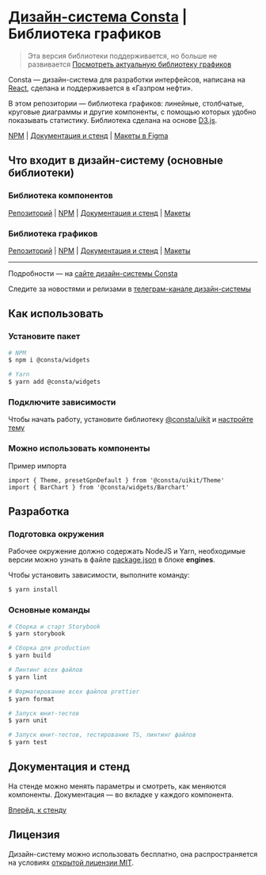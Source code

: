 # [Дизайн-система Consta](https://consta.design/) | Библиотека графиков

> Эта версия библиотеки поддерживается, но больше не развивается
> [Посмотреть актуальную библиотеку графиков](https://github.com/consta-design-system/consta-charts)

Consta — дизайн-система для разработки интерфейсов, написана на [React](https://reactjs.org/), сделана и поддерживается в «Газпром нефти».

В этом репозитории — библиотека графиков: линейные, столбчатые, круговые диаграммы и другие компоненты, с помощью которых удобно показывать статистику. Библиотека сделана на основе [D3.js](https://d3js.org/).

[NPM](https://www.npmjs.com/package/@consta/widgets) | [Документация и стенд](http://widgets.consta.design) | [Макеты в Figma](https://www.figma.com/community/file/955853026322123186)

## Что входит в дизайн-систему (основные библиотеки)

### Библиотека компонентов

[Репозиторий](https://github.com/consta-design-system/consta-uikit) | [NPM](https://www.npmjs.com/package/@consta/uikit) | [Документация и стенд](http://uikit.consta.design) | [Макеты](https://www.figma.com/community/file/853774806786762374)

### Библиотека графиков

[Репозиторий](https://github.com/consta-design-system/consta-charts) | [NPM](https://www.npmjs.com/package/@consta/charts) | [Документация и стенд](http://charts.consta.design) | [Макеты](https://www.figma.com/community/file/982611119114314434)

<hr>

Подробности — на [сайте дизайн-системы Consta](https://consta.design/)

Следите за новостями и релизами в [телеграм-канале дизайн-системы](https://t.me/consta_ui_releases)

## Как использовать

### Установите пакет

```sh
# NPM
$ npm i @consta/widgets

# Yarn
$ yarn add @consta/widgets
```

### Подключите зависимости

Чтобы начать работу, установите библиотеку [@consta/uikit](https://www.npmjs.com/package/@consta/uikit) и [настройте тему](http://uikit.consta.design)

### Можно использовать компоненты

Пример импорта

```tsx
import { Theme, presetGpnDefault } from '@consta/uikit/Theme'
import { BarChart } from '@consta/widgets/Barchart'
```

## Разработка

### Подготовка окружения

Рабочее окружение должно содержать NodeJS и Yarn, необходимые версии можно узнать в файле [package.json](./package.json) в блоке **engines**.

Чтобы установить зависимости, выполните команду:

```sh
$ yarn install
```

### Основные команды

```sh
# Сборка и старт Storybook
$ yarn storybook

# Сборка для production
$ yarn build

# Линтинг всех файлов
$ yarn lint

# Форматирование всех файлов prettier
$ yarn format

# Запуск юнит-тестов
$ yarn unit

# Запуск юнит-тестов, тестирование TS, линтинг файлов
$ yarn test
```

## Документация и стенд

На стенде можно менять параметры и смотреть, как меняются компоненты. Документация — во вкладке у каждого компонента.

[Вперёд, к стенду](http://uikit.consta.design/)

## Лицензия

Дизайн-систему можно использовать бесплатно, она распространяется на условиях [открытой лицензии MIT](https://consta.design/static/licence_mit.pdf).

